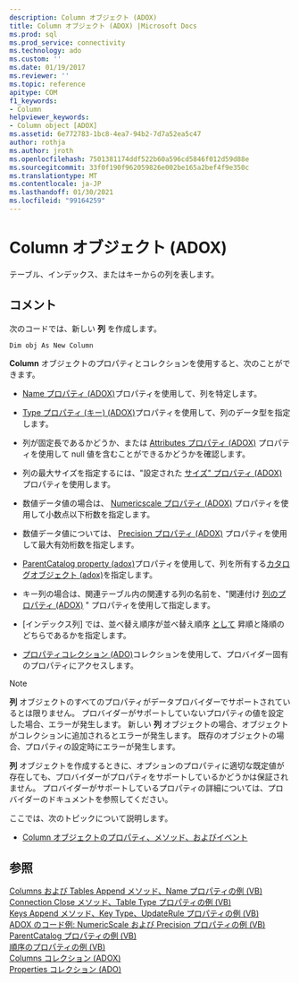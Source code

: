 ```yaml
---
description: Column オブジェクト (ADOX)
title: Column オブジェクト (ADOX) |Microsoft Docs
ms.prod: sql
ms.prod_service: connectivity
ms.technology: ado
ms.custom: ''
ms.date: 01/19/2017
ms.reviewer: ''
ms.topic: reference
apitype: COM
f1_keywords:
- Column
helpviewer_keywords:
- Column object [ADOX]
ms.assetid: 6e772783-1bc8-4ea7-94b2-7d7a52ea5c47
author: rothja
ms.author: jroth
ms.openlocfilehash: 7501381174ddf522b60a596cd5846f012d59d88e
ms.sourcegitcommit: 33f0f190f962059826e002be165a2bef4f9e350c
ms.translationtype: MT
ms.contentlocale: ja-JP
ms.lasthandoff: 01/30/2021
ms.locfileid: "99164259"
---
```

# <a name="column-object-adox"></a>Column オブジェクト (ADOX)
テーブル、インデックス、またはキーからの列を表します。  
  
## <a name="remarks"></a>コメント  
 次のコードでは、新しい **列** を作成します。  
  
 `Dim obj As New Column`  
  
 **Column** オブジェクトのプロパティとコレクションを使用すると、次のことができます。  
  
-   [Name プロパティ (ADOX)](./name-property-adox.md)プロパティを使用して、列を特定します。  
  
-   [Type プロパティ (キー) (ADOX)](./type-property-key-adox.md)プロパティを使用して、列のデータ型を指定します。  
  
-   列が固定長であるかどうか、または [Attributes プロパティ (ADOX)](./attributes-property-adox.md) プロパティを使用して null 値を含むことができるかどうかを確認します。  
  
-   列の最大サイズを指定するには、"設定された [サイズ" プロパティ (ADOX)](./definedsize-property-adox.md) プロパティを使用します。  
  
-   数値データ値の場合は、 [Numericscale プロパティ (ADOX)](./numericscale-property-adox.md) プロパティを使用して小数点以下桁数を指定します。  
  
-   数値データ値については、 [Precision プロパティ (ADOX)](./precision-property-adox.md) プロパティを使用して最大有効桁数を指定します。  
  
-   [ParentCatalog property (adox)](./parentcatalog-property-adox.md)プロパティを使用して、列を所有する[カタログオブジェクト (adox)](./catalog-object-adox.md)を指定します。  
  
-   キー列の場合は、関連テーブル内の関連する列の名前を、"関連付け [列のプロパティ (ADOX)](./relatedcolumn-property-adox.md) " プロパティを使用して指定します。  
  
-   [インデックス列] では、並べ替え順序が並べ替え順序 [として](./sortorder-property-adox.md) 昇順と降順のどちらであるかを指定します。  
  
-   [プロパティコレクション (ADO)](../ado-api/properties-collection-ado.md)コレクションを使用して、プロバイダー固有のプロパティにアクセスします。  
  
> [!NOTE]
>  **列** オブジェクトのすべてのプロパティがデータプロバイダーでサポートされているとは限りません。 プロバイダーがサポートしていないプロパティの値を設定した場合、エラーが発生します。 新しい **列** オブジェクトの場合、オブジェクトがコレクションに追加されるとエラーが発生します。 既存のオブジェクトの場合、プロパティの設定時にエラーが発生します。  
>   
>  **列** オブジェクトを作成するときに、オプションのプロパティに適切な既定値が存在しても、プロバイダーがプロパティをサポートしているかどうかは保証されません。 プロバイダーがサポートしているプロパティの詳細については、プロバイダーのドキュメントを参照してください。  
  
 ここでは、次のトピックについて説明します。  
  
-   [Column オブジェクトのプロパティ、メソッド、およびイベント](./column-object-properties-methods-and-events.md)  
  
## <a name="see-also"></a>参照  
 [Columns および Tables Append メソッド、Name プロパティの例 (VB)](./columns-and-tables-append-methods-name-property-example-vb.md)   
 [Connection Close メソッド、Table Type プロパティの例 (VB)](./connection-close-method-table-type-property-example-vb.md)   
 [Keys Append メソッド、Key Type、UpdateRule プロパティの例 (VB)](./keys-append-method-key-type-relatedcolumn-relatedtable-example-vb.md)   
 [ADOX のコード例: NumericScale および Precision プロパティの例 (VB)](./adox-code-example-numericscale-and-precision-properties-example-vb.md)   
 [ParentCatalog プロパティの例 (VB)](./parentcatalog-property-example-vb.md)   
 [順序のプロパティの例 (VB)](./sortorder-property-example-vb.md)   
 [Columns コレクション (ADOX)](./columns-collection-adox.md)   
 [Properties コレクション (ADO)](../ado-api/properties-collection-ado.md)